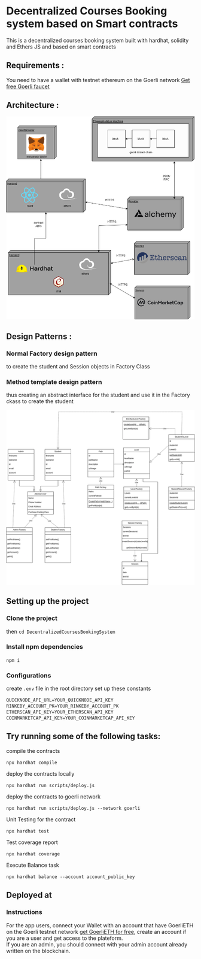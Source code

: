 # Decentralized Courses Booking system based on Smart contracts

This is a decentralized courses booking system built with hardhat, solidity and Ethers JS and based on smart contracts

## Requirements :
You need to have a wallet with testnet ethereum on the Goerli network
[Get free Goerli faucet](https://goerlifaucet.com/)

## Architecture : 
![alt text](https://github.com/WorldCup-Winner/BookingSystem/blob/main/architecture.png?raw=true)


## Design Patterns :
### Normal Factory design pattern 
to create the student and Session objects in Factory Class
### Method template design pattern
thus creating an abstract interface for the student and use it in the Factory ckass to create the student 

![alt text](https://github.com/WorldCup-Winner/BookingSystem/blob/main/course_system_white.png?raw=true)


## Setting up the project 
### Clone the project 
then ``` cd DecentralizedCoursesBookingSystem ```
### Install npm dependencies 
``` npm i ```
### Configurations 
create ```.env``` file in the root directory 
set up these constants
```
QUICKNODE_API_URL=YOUR_QUICKNODE_API_KEY
RINKEBY_ACCOUNT_PK=YOUR_RINKEBY_ACCOUNT_PK
ETHERSCAN_API_KEY=YOUR_ETHERSCAN_API_KEY
COINMARKETCAP_API_KEY=YOUR_COINMARKETCAP_API_KEY
```
## Try running some of the following tasks:

compile the contracts 

```
npx hardhat compile 
```

deploy the contracts locally 
```
npx hardhat run scripts/deploy.js
```

deploy the contracts to goerli network 
```
npx hardhat run scripts/deploy.js --network goerli
```

Unit Testing for the contract 
```
npx hardhat test 
```

Test coverage report  
```
npx hardhat coverage 
```

Execute Balance task  
```
npx hardhat balance --account account_public_key 
```

## Deployed at 

### Instructions 
For the app users, connect your Wallet with an account that have GoerliETH on the Goerli testnet network [get GoerliETH for free](https://goerlifaucet.com/), create an account if you are a user and get access to the plateform. <br>
If you are an admin, you should connect with your admin account already written on the blockchain.
